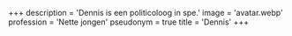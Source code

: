 +++
description = 'Dennis is een politicoloog in spe.'
image = 'avatar.webp'
profession = 'Nette jongen'
pseudonym = true
title = 'Dennis'
+++
